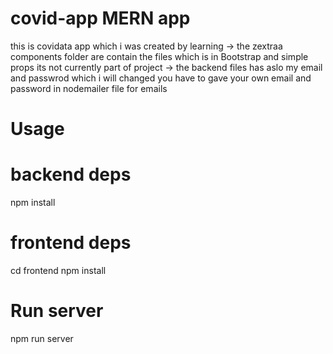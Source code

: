 # covid-app MERN app
this is covidata app which i was created by learning
-> the zextraa components folder are contain the files which is in Bootstrap and simple props
its not currently part of project
-> the backend files has aslo my email and passwrod which i will changed you have to gave your own email and password
in nodemailer file for emails
# Usage
# backend deps
npm install
# frontend deps
cd frontend
npm install

# Run server
npm run server

